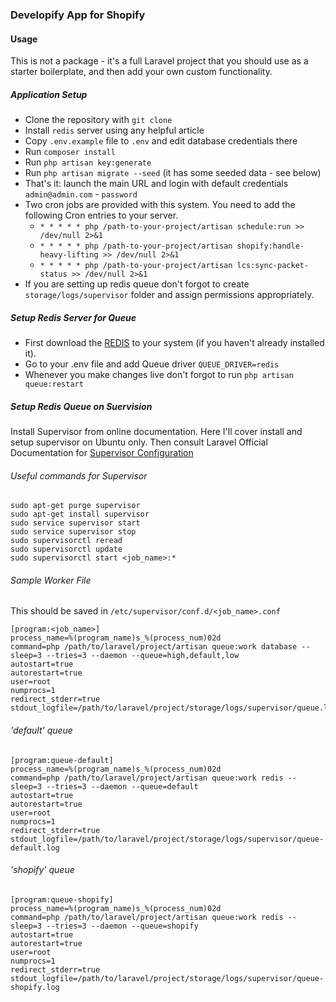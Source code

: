 ### Developify App for Shopify

#### Usage

This is not a package - it's a full Laravel project that you should use as a starter boilerplate, and then add your own custom functionality.


##### Application Setup

- Clone the repository with `git clone`
- Install `redis` server using any helpful article
- Copy `.env.example` file to `.env` and edit database credentials there
- Run `composer install`
- Run `php artisan key:generate`
- Run `php artisan migrate --seed` (it has some seeded data - see below)
- That's it: launch the main URL and login with default credentials `admin@admin.com` - `password`
- Two cron jobs are provided with this system. You need to add the following Cron entries to your server.
    - `* * * * * php /path-to-your-project/artisan schedule:run >> /dev/null 2>&1`
    - `* * * * * php /path-to-your-project/artisan shopify:handle-heavy-lifting >> /dev/null 2>&1`
    - `* * * * * php /path-to-your-project/artisan lcs:sync-packet-status >> /dev/null 2>&1`
- If you are setting up redis queue don't forgot to create `storage/logs/supervisor` folder and assign permissions appropriately.

##### Setup Redis Server for Queue

- First download the [REDIS](http://redis.io/download) to your system (if you haven't already installed it).
- Go to your .env file and add Queue driver `QUEUE_DRIVER=redis`
- Whenever you make changes live don't forgot to run `php artisan queue:restart`

##### Setup Redis Queue on Suervision

Install Supervisor from online documentation. Here I'll cover install and setup supervisor on Ubuntu only. Then consult Laravel Official Documentation for [Supervisor Configuration](https://laravel.com/docs/5.7/queues#supervisor-configuration)

###### Useful commands for Supervisor
```
sudo apt-get purge supervisor
sudo apt-get install supervisor
sudo service supervisor start
sudo service supervisor stop
sudo supervisorctl reread
sudo supervisorctl update
sudo supervisorctl start <job_name>:*
```

###### Sample Worker File

This should be saved in `/etc/supervisor/conf.d/<job_name>.conf`

```
[program:<job_name>]
process_name=%(program_name)s_%(process_num)02d
command=php /path/to/laravel/project/artisan queue:work database --sleep=3 --tries=3 --daemon --queue=high,default,low
autostart=true
autorestart=true
user=root
numprocs=1
redirect_stderr=true
stdout_logfile=/path/to/laravel/project/storage/logs/supervisor/queue.log
```

###### 'default' queue

```
[program:queue-default]
process_name=%(program_name)s_%(process_num)02d
command=php /path/to/laravel/project/artisan queue:work redis --sleep=3 --tries=3 --daemon --queue=default
autostart=true
autorestart=true
user=root
numprocs=1
redirect_stderr=true
stdout_logfile=/path/to/laravel/project/storage/logs/supervisor/queue-default.log
```

###### 'shopify' queue

```
[program:queue-shopify]
process_name=%(program_name)s_%(process_num)02d
command=php /path/to/laravel/project/artisan queue:work redis --sleep=3 --tries=3 --daemon --queue=shopify
autostart=true
autorestart=true
user=root
numprocs=1
redirect_stderr=true
stdout_logfile=/path/to/laravel/project/storage/logs/supervisor/queue-shopify.log
```